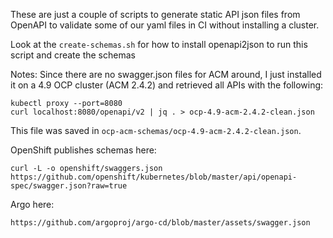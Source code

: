 These are just a couple of scripts to generate static API json files from OpenAPI to validate some of our yaml files in CI without
installing a cluster.

Look at the `create-schemas.sh` for how to install openapi2json to run this script and create the schemas

Notes:
Since there are no swagger.json files for ACM around, I just installed it on a 4.9 OCP cluster (ACM 2.4.2)
and retrieved all APIs with the following:
```
kubectl proxy --port=8080
curl localhost:8080/openapi/v2 | jq . > ocp-4.9-acm-2.4.2-clean.json
```
This file was saved in `ocp-acm-schemas/ocp-4.9-acm-2.4.2-clean.json`.

OpenShift publishes schemas here:
```
curl -L -o openshift/swaggers.json https://github.com/openshift/kubernetes/blob/master/api/openapi-spec/swagger.json?raw=true
```

Argo here:
```
https://github.com/argoproj/argo-cd/blob/master/assets/swagger.json
```
